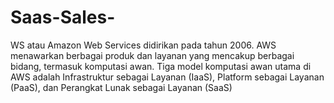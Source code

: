 # Saas-Sales-
WS atau Amazon Web Services didirikan pada tahun 2006. AWS menawarkan berbagai produk dan layanan yang mencakup berbagai bidang, termasuk komputasi awan. Tiga model komputasi awan utama di AWS adalah Infrastruktur sebagai Layanan (IaaS), Platform sebagai Layanan (PaaS), dan Perangkat Lunak sebagai Layanan (SaaS)
